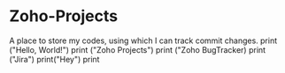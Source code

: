 # Zoho-Projects
A place to store my codes, using which I can track commit changes.
print ("Hello, World!")
print ("Zoho Projects")
print ("Zoho BugTracker)
print ("Jira")
print("Hey")
print

